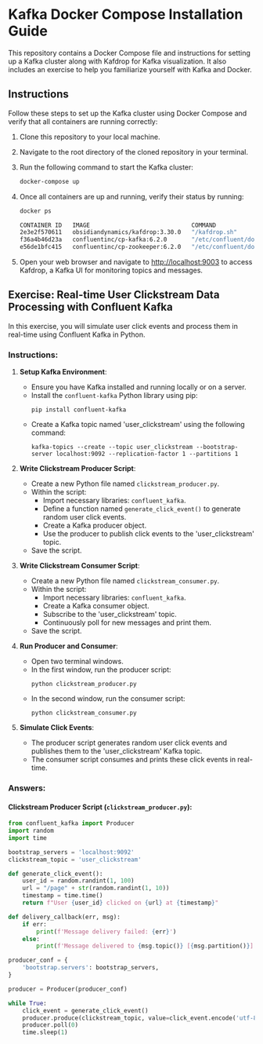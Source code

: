# Kafka Docker Compose Installation Guide

This repository contains a Docker Compose file and instructions for setting up a Kafka cluster along with Kafdrop for Kafka visualization. It also includes an exercise to help you familiarize yourself with Kafka and Docker.

## Instructions

Follow these steps to set up the Kafka cluster using Docker Compose and verify that all containers are running correctly:

1. Clone this repository to your local machine.

3. Navigate to the root directory of the cloned repository in your terminal.

4. Run the following command to start the Kafka cluster:
    ```bash
    docker-compose up
    ```

5. Once all containers are up and running, verify their status by running:
    ```bash
    docker ps
    ```

    ```bash
    CONTAINER ID   IMAGE                             COMMAND                  CREATED         STATUS              PORTS                                              NAMES
    2e3e2f570611   obsidiandynamics/kafdrop:3.30.0   "/kafdrop.sh"            2 minutes ago   Up About a minute   0.0.0.0:9003->9000/tcp                             cde_12_kafka-kafdrop-1
    f36a4b46d23a   confluentinc/cp-kafka:6.2.0       "/etc/confluent/dock…"   2 minutes ago   Up 2 minutes        0.0.0.0:9092->9092/tcp, 0.0.0.0:29092->29092/tcp   kafka-learn
    e56de1bfc415   confluentinc/cp-zookeeper:6.2.0   "/etc/confluent/dock…"   2 minutes ago   Up 2 minutes        2888/tcp, 0.0.0.0:2181->2181/tcp, 3888/tcp         zookeeper-learn
    ```

6. Open your web browser and navigate to [http://localhost:9003](http://localhost:9003) to access Kafdrop, a Kafka UI for monitoring topics and messages.

## Exercise: Real-time User Clickstream Data Processing with Confluent Kafka

In this exercise, you will simulate user click events and process them in real-time using Confluent Kafka in Python.

### Instructions:

1. **Setup Kafka Environment**:
   - Ensure you have Kafka installed and running locally or on a server.
   - Install the `confluent-kafka` Python library using pip:
     ```
     pip install confluent-kafka
     ```
   - Create a Kafka topic named 'user_clickstream' using the following command:
     ```
     kafka-topics --create --topic user_clickstream --bootstrap-server localhost:9092 --replication-factor 1 --partitions 1
     ```

2. **Write Clickstream Producer Script**:
   - Create a new Python file named `clickstream_producer.py`.
   - Within the script:
     - Import necessary libraries: `confluent_kafka`.
     - Define a function named `generate_click_event()` to generate random user click events.
     - Create a Kafka producer object.
     - Use the producer to publish click events to the 'user_clickstream' topic.
   - Save the script.

3. **Write Clickstream Consumer Script**:
   - Create a new Python file named `clickstream_consumer.py`.
   - Within the script:
     - Import necessary libraries: `confluent_kafka`.
     - Create a Kafka consumer object.
     - Subscribe to the 'user_clickstream' topic.
     - Continuously poll for new messages and print them.
   - Save the script.

4. **Run Producer and Consumer**:
   - Open two terminal windows.
   - In the first window, run the producer script:
     ```
     python clickstream_producer.py
     ```
   - In the second window, run the consumer script:
     ```
     python clickstream_consumer.py
     ```

5. **Simulate Click Events**:
   - The producer script generates random user click events and publishes them to the 'user_clickstream' Kafka topic.
   - The consumer script consumes and prints these click events in real-time.

### Answers:

#### Clickstream Producer Script (`clickstream_producer.py`):

```python
from confluent_kafka import Producer
import random
import time

bootstrap_servers = 'localhost:9092'
clickstream_topic = 'user_clickstream'

def generate_click_event():
    user_id = random.randint(1, 100)
    url = "/page" + str(random.randint(1, 10))
    timestamp = time.time()
    return f"User {user_id} clicked on {url} at {timestamp}"

def delivery_callback(err, msg):
    if err:
        print(f'Message delivery failed: {err}')
    else:
        print(f'Message delivered to {msg.topic()} [{msg.partition()}]')

producer_conf = {
    'bootstrap.servers': bootstrap_servers,
}

producer = Producer(producer_conf)

while True:
    click_event = generate_click_event()
    producer.produce(clickstream_topic, value=click_event.encode('utf-8'), callback=delivery_callback)
    producer.poll(0)
    time.sleep(1)
```